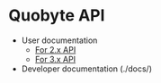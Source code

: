 # Quobyte API

* User documentation
  * [For 2.x API](./v2/README.md)
  * [For 3.x API](./v3/README.md)
* Developer documentation (./docs/)
